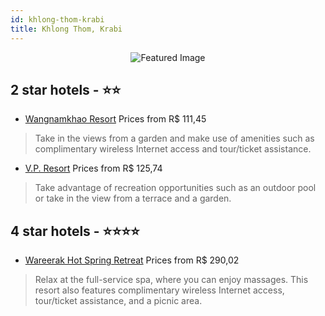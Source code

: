 ```yaml
---
id: khlong-thom-krabi
title: Khlong Thom, Krabi
---
```


<center><img src="https://i.travelapi.com/hotels/11000000/10560000/10555300/10555237/5356133c_z.jpg" alt="Featured Image" /></center>


##  2 star hotels - ⭐️⭐️

-    [Wangnamkhao Resort](https://us.hurb.com/hotels/khlong-thom/wangnamkhao-resort-JNP-JP858213?cmp=18055) Prices from R$ 111,45
   > Take in the views from a garden and make use of amenities such as complimentary wireless Internet access and tour/ticket assistance.
-    [V.P. Resort](https://us.hurb.com/hotels/khlong-thom/v-p-resort-JNP-JP369987?cmp=18055) Prices from R$ 125,74
   > Take advantage of recreation opportunities such as an outdoor pool or take in the view from a terrace and a garden.

##  4 star hotels - ⭐️⭐️⭐️⭐️

-    [Wareerak Hot Spring Retreat](https://us.hurb.com/hotels/khlong-thom/wareerak-hot-spring-retreat-JNP-JP006714?cmp=18055) Prices from R$ 290,02
   > Relax at the full-service spa, where you can enjoy massages. This resort also features complimentary wireless Internet access, tour/ticket assistance, and a picnic area.
